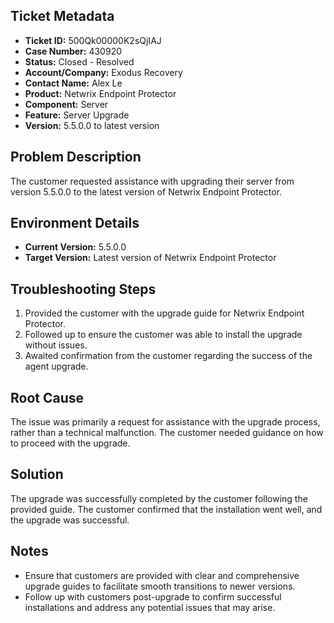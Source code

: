 ## Ticket Metadata
- **Ticket ID:** 500Qk00000K2sQjIAJ
- **Case Number:** 430920
- **Status:** Closed - Resolved
- **Account/Company:** Exodus Recovery
- **Contact Name:** Alex Le
- **Product:** Netwrix Endpoint Protector
- **Component:** Server
- **Feature:** Server Upgrade
- **Version:** 5.5.0.0 to latest version

## Problem Description
The customer requested assistance with upgrading their server from version 5.5.0.0 to the latest version of Netwrix Endpoint Protector.

## Environment Details
- **Current Version:** 5.5.0.0
- **Target Version:** Latest version of Netwrix Endpoint Protector

## Troubleshooting Steps
1. Provided the customer with the upgrade guide for Netwrix Endpoint Protector.
2. Followed up to ensure the customer was able to install the upgrade without issues.
3. Awaited confirmation from the customer regarding the success of the agent upgrade.

## Root Cause
The issue was primarily a request for assistance with the upgrade process, rather than a technical malfunction. The customer needed guidance on how to proceed with the upgrade.

## Solution
The upgrade was successfully completed by the customer following the provided guide. The customer confirmed that the installation went well, and the upgrade was successful.

## Notes
- Ensure that customers are provided with clear and comprehensive upgrade guides to facilitate smooth transitions to newer versions.
- Follow up with customers post-upgrade to confirm successful installations and address any potential issues that may arise.